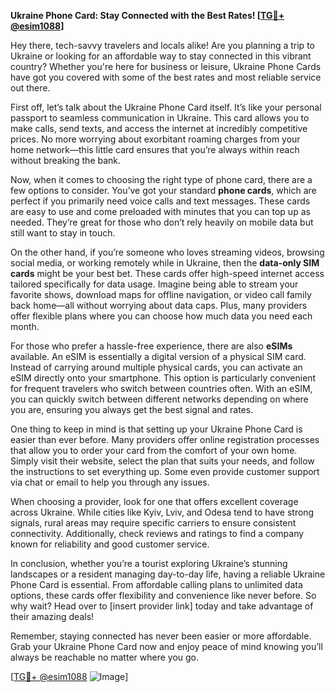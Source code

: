 **Ukraine Phone Card: Stay Connected with the Best Rates! [[TG💪+ @esim1088](https://t.me/s/esim1088)]**

Hey there, tech-savvy travelers and locals alike! Are you planning a trip to Ukraine or looking for an affordable way to stay connected in this vibrant country? Whether you're here for business or leisure, Ukraine Phone Cards have got you covered with some of the best rates and most reliable service out there.

First off, let’s talk about the Ukraine Phone Card itself. It’s like your personal passport to seamless communication in Ukraine. This card allows you to make calls, send texts, and access the internet at incredibly competitive prices. No more worrying about exorbitant roaming charges from your home network—this little card ensures that you’re always within reach without breaking the bank.

Now, when it comes to choosing the right type of phone card, there are a few options to consider. You’ve got your standard **phone cards**, which are perfect if you primarily need voice calls and text messages. These cards are easy to use and come preloaded with minutes that you can top up as needed. They’re great for those who don’t rely heavily on mobile data but still want to stay in touch.

On the other hand, if you’re someone who loves streaming videos, browsing social media, or working remotely while in Ukraine, then the **data-only SIM cards** might be your best bet. These cards offer high-speed internet access tailored specifically for data usage. Imagine being able to stream your favorite shows, download maps for offline navigation, or video call family back home—all without worrying about data caps. Plus, many providers offer flexible plans where you can choose how much data you need each month.

For those who prefer a hassle-free experience, there are also **eSIMs** available. An eSIM is essentially a digital version of a physical SIM card. Instead of carrying around multiple physical cards, you can activate an eSIM directly onto your smartphone. This option is particularly convenient for frequent travelers who switch between countries often. With an eSIM, you can quickly switch between different networks depending on where you are, ensuring you always get the best signal and rates.

One thing to keep in mind is that setting up your Ukraine Phone Card is easier than ever before. Many providers offer online registration processes that allow you to order your card from the comfort of your own home. Simply visit their website, select the plan that suits your needs, and follow the instructions to set everything up. Some even provide customer support via chat or email to help you through any issues.

When choosing a provider, look for one that offers excellent coverage across Ukraine. While cities like Kyiv, Lviv, and Odesa tend to have strong signals, rural areas may require specific carriers to ensure consistent connectivity. Additionally, check reviews and ratings to find a company known for reliability and good customer service.

In conclusion, whether you’re a tourist exploring Ukraine’s stunning landscapes or a resident managing day-to-day life, having a reliable Ukraine Phone Card is essential. From affordable calling plans to unlimited data options, these cards offer flexibility and convenience like never before. So why wait? Head over to [insert provider link] today and take advantage of their amazing deals!

Remember, staying connected has never been easier or more affordable. Grab your Ukraine Phone Card now and enjoy peace of mind knowing you’ll always be reachable no matter where you go.

[[TG💪+ @esim1088](https://t.me/s/esim1088) ![Image](https://i.postimg.cc/Y0z9fWf4/image.png)]